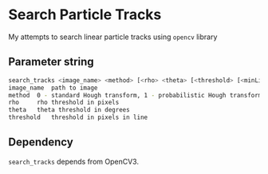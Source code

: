 # Search Particle Tracks
My attempts to search linear particle tracks using `opencv` library

## Parameter string

```sh
search_tracks <image_name> <method> [<rho> <theta> [<threshold> [<minLineLength> <maxLineGap>]]]
image_name	path to image
method	0 - standard Hough transform, 1 - probabilistic Hough transform
rho		rho threshold in pixels
theta	theta threshold in degrees
threshold	threshold in pixels in line
```



## Dependency

`search_tracks` depends from OpenCV3.